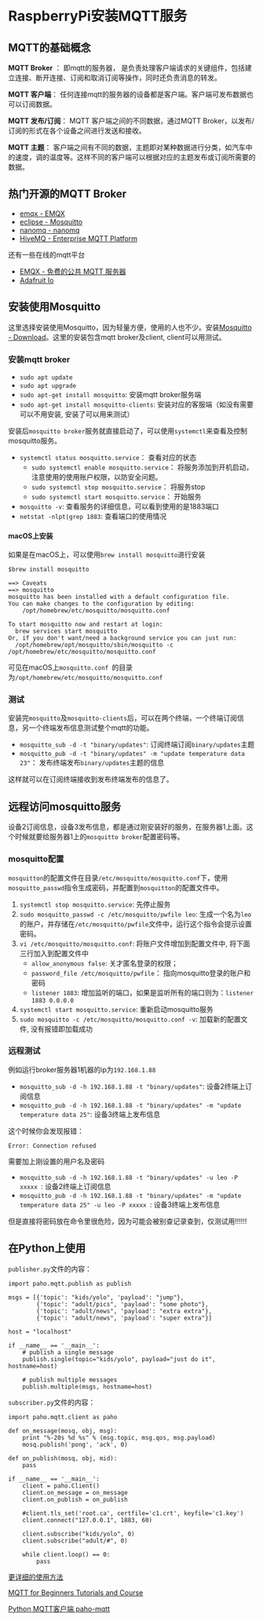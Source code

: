 # RaspberryPi安装MQTT服务

## MQTT的基础概念

**MQTT Broker** ： 即mqtt的服务器， 是负责处理客户端请求的关键组件，包括建立连接、断开连接、订阅和取消订阅等操作，同时还负责消息的转发。

**MQTT 客户端**： 任何连接mqtt的服务器的设备都是客户端。客户端可发布数据也可以订阅数据。

**MQTT 发布/订阅**： MQTT 客户端之间的不同数据，通过MQTT Broker，以发布/订阅的形式在各个设备之间进行发送和接收。

**MQTT 主题**： 客户端之间有不同的数据，主题即对某种数据进行分类，如汽车中的速度，调的温度等。这样不同的客户端可以根据对应的主题发布或订阅所需要的数据。

## 热门开源的MQTT Broker

* [emqx - EMQX](https://github.com/emqx/emqx)
* [eclipse - Mosquitto](https://github.com/eclipse/mosquitto)
* [nanomq - nanomq](https://github.com/nanomq/nanomq)
* [HiveMQ - Enterprise MQTT Platform](https://github.com/hivemq)

还有一些在线的mqtt平台

* [EMQX - 免费的公共 MQTT 服务器](https://www.emqx.com/zh/mqtt/public-mqtt5-broker)
* [Adafruit Io](https://io.adafruit.com/)

## 安装使用Mosquitto

这里选择安装使用Mosquitto，因为轻量方便，使用的人也不少。安装[Mosquitto - Download](https://mosquitto.org/download/)。这里的安装包含mqtt broker及client, client可以用测试。

### 安装mqtt broker

* `sudo apt update`
* `sudo apt upgrade`
* `sudo apt-get install mosquitto`: 安装mqtt broker服务端
* `sudo apt-get install mosquitto-clients`: 安装对应的客服端（如没有需要可以不用安装, 安装了可以用来测试）

安装后`mosquitto broker`服务就直接启动了，可以使用`systemctl`来查看及控制mosquitto服务。

* `systemctl status mosquitto.service`： 查看对应的状态
	* `sudo systemctl enable mosquitto.service`： 将服务添加到开机启动，注意使用的使用账户权限，以防安全问题。
	* `sudo systemctl stop mosquitto.service`： 将服务stop
	* `sudo systemctl start mosquitto.service`： 开始服务
* `mosquitto -v`: 查看服务的详细信息，可以看到使用的是1883端口
* `netstat -nlpt|grep 1883`: 查看端口的使用情况

#### macOS上安装
如果是在macOS上，可以使用`brew install mosquitto`进行安装

```
$brew install mosquitto

==> Caveats
==> mosquitto
mosquitto has been installed with a default configuration file.
You can make changes to the configuration by editing:
    /opt/homebrew/etc/mosquitto/mosquitto.conf

To start mosquitto now and restart at login:
  brew services start mosquitto
Or, if you don't want/need a background service you can just run:
  /opt/homebrew/opt/mosquitto/sbin/mosquitto -c /opt/homebrew/etc/mosquitto/mosquitto.conf
```

可见在macOS上`mosquitto.conf `的目录为`/opt/homebrew/etc/mosquitto/mosquitto.conf`

### 测试

安装完`mosquitto`及`mosquitto-clients`后，可以在两个终端，一个终端订阅信息，另一个终端发布信息测试整个mqtt的功能。

* `mosquitto_sub -d -t "binary/updates"`: 订阅终端订阅`binary/updates`主题
* `mosquitto_pub -d -t "binary/updates" -m "update temperature data 23"`： 发布终端发布`binary/updates`主题的信息

这样就可以在订阅终端接收到发布终端发布的信息了。


## 远程访问mosquitto服务

设备2订阅信息，设备3发布信息，都是通过刚安装好的服务，在服务器1上面。这个时候就要给服务器1上的`mosquitto broker`配置密码等。

### mosquitto配置

`mosquitton`的配置文件在目录`/etc/mosquitto/mosquitto.conf`下，使用`mosquitto_passwd`指令生成密码，并配置到`mosquitton`的配置文件中。

1. `systemctl stop mosquitto.service`: 先停止服务
2. `sudo mosquitto_passwd -c /etc/mosquitto/pwfile leo`: 生成一个名为`leo`的账户，并存储在`/etc/mosquitto/pwfile`文件中，运行这个指令会提示设置密码。
3. `vi /etc/mosquitto/mosquitto.conf`: 将账户文件增加到配置文件中, 将下面三行加入到配置文件中
	* `allow_anonymous false`: 关才匿名登录的权限；
	* `password_file /etc/mosquitto/pwfile`： 指向mosquitto登录的账户和密码
	* `listener 1883`: 增加监听的端口，如果是监听所有的端口则为：`listener 1883 0.0.0.0`
4. `systemctl start mosquitto.service`: 重新启动mosquitto服务
5. `sudo mosquitto -c /etc/mosquitto/mosquitto.conf -v`: 加载新的配置文件, 没有报错即加载成功


### 远程测试

例如运行broker服务器1机器的ip为`192.168.1.88`

* `mosquitto_sub -d -h 192.168.1.88 -t "binary/updates"`: 设备2终端上订阅信息
* `mosquitto_pub -d -h 192.168.1.88 -t "binary/updates" -m "update temperature data 25"`: 设备3终端上发布信息

这个时候你会发现报错：

```
Error: Connection refused
```

需要加上刚设置的用户名及密码

* `mosquitto_sub -d -h 192.168.1.88 -t "binary/updates" -u leo -P xxxxx `: 设备2终端上订阅信息
* `mosquitto_pub -d -h 192.168.1.88 -t "binary/updates" -m "update temperature data 25" -u leo -P xxxxx `: 设备3终端上发布信息

但是直接将密码放在命令里很危险，因为可能会被别查记录查到，仅测试用!!!!!!


## 在Python上使用

`publisher.py`文件的内容：

```
import paho.mqtt.publish as publish

msgs = [{'topic': "kids/yolo", 'payload': "jump"},
        {'topic': "adult/pics", 'payload': "some photo"},
        {'topic': "adult/news", 'payload': "extra extra"},
        {'topic': "adult/news", 'payload': "super extra"}]

host = "localhost"

if __name__ == '__main__':
    # publish a single message
    publish.single(topic="kids/yolo", payload="just do it", hostname=host)

    # publish multiple messages
    publish.multiple(msgs, hostname=host)
```

`subscriber.py`文件的内容：

```
import paho.mqtt.client as paho

def on_message(mosq, obj, msg):
    print "%-20s %d %s" % (msg.topic, msg.qos, msg.payload)
    mosq.publish('pong', 'ack', 0)

def on_publish(mosq, obj, mid):
    pass

if __name__ == '__main__':
    client = paho.Client()
    client.on_message = on_message
    client.on_publish = on_publish

    #client.tls_set('root.ca', certfile='c1.crt', keyfile='c1.key')
    client.connect("127.0.0.1", 1883, 60)

    client.subscribe("kids/yolo", 0)
    client.subscribe("adult/#", 0)

    while client.loop() == 0:
        pass
```


[更详细的使用方法](https://pypi.org/project/paho-mqtt/)

[MQTT for Beginners Tutorials and Course](http://www.steves-internet-guide.com/mqtt-basics-course/)

[Python MQTT客户端 paho-mqtt](https://www.cnblogs.com/Mickey-7/p/17402095.html)

